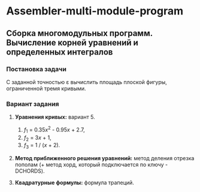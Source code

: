 # Assembler-multi-module-program
## Сборка многомодульных программ. Вычисление корней уравнений и определенных интегралов

### Постановка задачи
С заданной точностью ε вычислить площадь плоской фигуры, ограниченной тремя кривыми.

### Вариант задания
1. **Уравнения кривых:** вариант 5.
   1. <var>f</var><sub>1</sub> = 0.35<var>x</var><sup>2</sup> - 0.95<var>x</var> + 2.7,
   2. <var>f</var><sub>2</sub> = 3<var>x</var> + 1,
   3. <var>f</var><sub>3</sub> = 1 / (<var>x</var> + 2).

3. **Метод приближенного решения уравнений:** метод деления отрезка пополам (+ метод хорд, который подключается по ключу -DCHORDS).
4. **Квадратурные формулы:** формула трапеций. 

